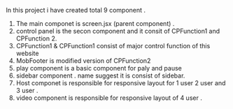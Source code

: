 In this project i have created total 9 component .
1. The main componet is screen.jsx (parent component) .
2. control panel is the secon component and it  consit of CPFunction1 and CPFunction 2.
3. CPFunction1 & CPFunction1 consist of major control function of this website
5. MobFooter is modified version of CPFunction2 
6. play  component  is a basic component for paly and pause
7. sidebar component . name suggest it is consist of sidebar.
8. Host componet is responsible for responsive layout  for 1 user 2 user and 3 user .
9. video component is  responsible for responsive layout of 4 user .

